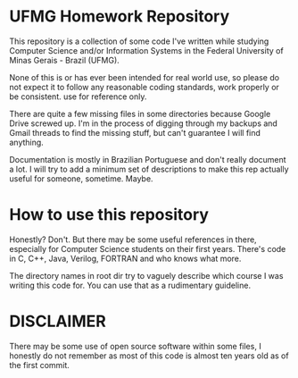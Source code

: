# UFMG Homework Repository

  This repository is a collection of some code I've written while studying
Computer Science and/or Information Systems in the Federal University of Minas
Gerais - Brazil (UFMG).

  None of this is or has ever been intended for real world use, so please do not expect
it to follow any reasonable coding standards, work properly or be consistent. use
for reference only.

  There are quite a few missing files in some directories because Google Drive
screwed up. I'm in the process of digging through my backups and Gmail threads
to find the missing stuff, but can't guarantee I will find anything.

  Documentation is mostly in Brazilian Portuguese and don't really document a lot.
I will try to add a minimum set of descriptions to make this rep actually useful
for someone, sometime. Maybe.

# How to use this repository

  Honestly? Don't. But there may be some useful references in there, especially
for Computer Science students on their first years. There's code in C, C++, Java,
Verilog, FORTRAN and who knows what more.

  The directory names in root dir try to vaguely describe which course I was
writing this code for. You can use that as a rudimentary guideline.


# DISCLAIMER

There may be some use of open source software within some files, I honestly do not
remember as most of this code is almost ten years old as of the first commit.
